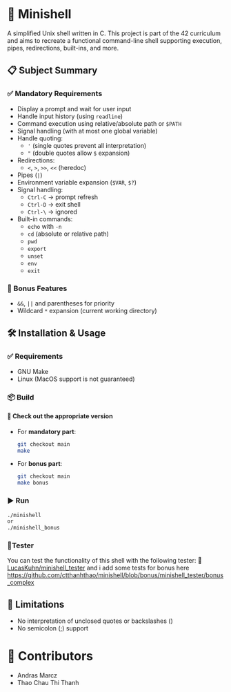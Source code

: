 # 🐚 Minishell

A simplified Unix shell written in C. This project is part of the 42 curriculum and aims to recreate a functional command-line shell supporting execution, pipes, redirections, built-ins, and more.

## 📋 Subject Summary

### ✅ Mandatory Requirements

- Display a prompt and wait for user input
- Handle input history (using `readline`)
- Command execution using relative/absolute path or `$PATH`
- Signal handling (with at most one global variable)
- Handle quoting:
  - `'` (single quotes prevent all interpretation)
  - `"` (double quotes allow `$` expansion)
- Redirections:
  - `<`, `>`, `>>`, `<<` (heredoc)
- Pipes (`|`)
- Environment variable expansion (`$VAR`, `$?`)
- Signal handling:
  - `Ctrl-C` → prompt refresh
  - `Ctrl-D` → exit shell
  - `Ctrl-\` → ignored
- Built-in commands:
  - `echo` with `-n`
  - `cd` (absolute or relative path)
  - `pwd`
  - `export`
  - `unset`
  - `env`
  - `exit`

### 🌟 Bonus Features

- `&&`, `||` and parentheses for priority
- Wildcard `*` expansion (current working directory)

## 🛠️ Installation & Usage

### ✅ Requirements
- GNU Make
- Linux (MacOS support is not guaranteed)

### 📦 Build

#### 🔀 Check out the appropriate version

- For **mandatory part**:
  ```bash
  git checkout main
  make
  ```
- For **bonus part**:
  ```bash
  git checkout main
  make bonus
  ```
### ▶️ Run
```bash
./minishell
or
./minishell_bonus
```
### 🧪Tester
You can test the functionality of this shell with the following tester:
🔗 [LucasKuhn/minishell_tester](https://github.com/LucasKuhn/minishell_tester)
and i add some tests for bonus here https://github.com/ctthanhthao/minishell/blob/bonus/minishell_tester/bonus_complex 

## 🚫 Limitations
- No interpretation of unclosed quotes or backslashes (\)
- No semicolon (;) support

# 👥 Contributors
- Andras Marcz
- Thao Chau Thi Thanh
